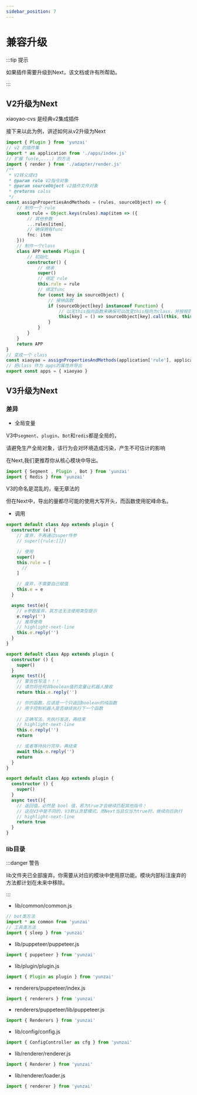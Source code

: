 ```yaml
---
sidebar_position: 7
---
```


# 兼容升级

:::tip 提示

如果插件需要升级到Next，该文档或许有所帮助。

:::

## V2升级为Next

xiaoyao-cvs 是经典v2集成插件

接下来以此为例，讲述如何从v2升级为Next

```ts title="./index.ts"
import { Plugin } from 'yunzai'
// v2 的插件集
import * as application from './apps/index.js'
// 扩展 fun(e,....) 的方法
import { render } from './adapter/render.js'
/**
 * V2转义成V3
 * @param rule V2指令对象
 * @param sourceObject v2插件文件对象
 * @returns calss
 */
const assignPropertiesAndMethods = (rules, sourceObject) => {
    // 制作一个 rule
    const rule = Object.keys(rules).map(item => ({
        // 其他参数
        ...rules[item],
        // 确保拥有func
        fnc: item
    }))
    // 制作一个class
    class APP extends Plugin {
        // 初始化
        constructor() {
            // 继承
            super()
            // 绑定 rule
            this.rule = rule
            // 绑定func
            for (const key in sourceObject) {
                // 接纳函数
                if (sourceObject[key] instanceof Function) {
                    // 以无this指向函数来确保可以改变this指向为class，并按规则扩展函数参数
                    this[key] = () => sourceObject[key].call(this, this.e, { render });
                }
            }
        }
    }
    return APP
}
// 变成一个 class 
const xiaoyao = assignPropertiesAndMethods(application['rule'], application)
// 把class 作为 apps的属性并导出
export const apps = { xiaoyao }
```

## V3升级为Next

### 差异

- 全局变量

V3中`segment`、`plugin`、`Bot`和`redis`都是全局的，

请避免生产全局对象，该行为会对环境造成污染，产生不可估计的影响

在Next,我们更推荐你从核心模块中导出。

```ts
import { Segment , Plugin , Bot } from 'yunzai'
import { Redis } from 'yunzai'
```

V3的命名是混乱的，毫无章法的

但在Next中，导出的量都尽可能的使用大写开头，而函数使用驼峰命名。

- 调用

```ts title="./message.ts"
export default class App extends plugin {
  constructor (e) {
    // 废弃，不再通过super传参
    // super({rule:[]})

    // 使用
    super()
    this.rule = [
      // 
    ]

    // 废弃，不需要自己赋值
    this.e = e
  }

  async test(e){
    // e参数废弃，其方法无法使用类型提示
    e.reply('')
    // 推荐使用
    // highlight-next-line
    this.e.reply('')
  }
}
```

```ts title="./message.ts"
export default class App extends plugin {
  constructor () {
    super()
  }
  async test(){
    // 警告性写法！！！ 
    // 请勿将任何非boolean值的变量让机器人接收
    return this.e.reply('')

    // 你的函数，应该是一个只返回boolean的纯函数
    // 用于控制机器人是否继续执行下一个函数
    
    // 正确写法，先执行发送，再结束
    // highlight-next-line
    this.e.reply('')
    return 

    // 或者等待执行完毕，再结束
    await this.e.reply('')
    return 
  }
}
```

```ts title="./message.ts"
export default class App extends plugin {
  constructor () {
    super()
  }
  async test(){
    // 返回值，必然是 bool 值，若为true才会继续匹配其他指令！
    // 这在V3中是不同的，V3默认贪婪模式。而Next当且仅当为true时，继续向后执行
    // highlight-next-line
    return true
  }
}
```

### lib目录


:::danger 警告

lib文件夹已全部废弃。你需要从对应的模块中使用原功能。模块内部标注废弃的方法都计划在未来中移除。

:::


- lib/common/common.js

```ts
// bot类方法
import * as common from 'yunzai'
// 工具类方法
import { sleep } from 'yunzai'
```

- lib/puppeteer/puppeteer.js

```ts
import { puppeteer } from 'yunzai'
```

- lib/plugin/plugin.js

```ts
import { Plugin as plugin } from 'yunzai'
```

- renderers/puppeteer/index.js

```ts
import { renderers } from 'yunzai'
```
- renderers/puppeteer/lib/puppeteer.js

```ts
import { Renderers } from 'yunzai'
```

- lib/config/config.js

```ts
import { ConfigController as cfg } from 'yunzai'
```


- lib/renderer/renderer.js

```ts
import { Renderer } from 'yunzai'
```

- lib/renderer/loader.js

```ts
import { renderer } from 'yunzai'
```